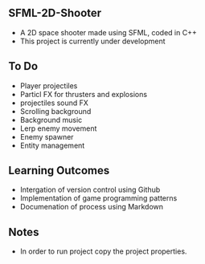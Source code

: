 SFML-2D-Shooter
------
* A 2D space shooter made using SFML, coded in C++
* This project is currently under development

To Do
------
* Player projectiles
* Particl FX for thrusters and explosions
* projectiles sound FX
* Scrolling background
* Background music
* Lerp enemy movement 
* Enemy spawner
* Entity management

Learning Outcomes
------
* Intergation of version control using Github
* Implementation of game programming patterns
* Documenation of process using Markdown

Notes
------
* In order to run project copy the project properties.

